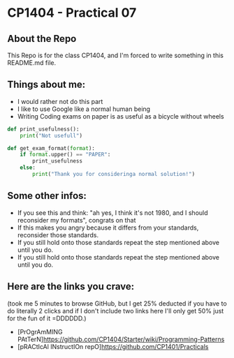 # CP1404 - Practical 07

## About the Repo
This Repo is for the class CP1404, and I'm forced to write something in this README.md file.

## Things about me:
- I would rather not do this part
- I like to use Google like a normal human being
- Writing Coding exams on paper is as useful as a bicycle without wheels

```Python
def print_usefulness():
    print("Not usefull")

def get_exam_format(format):
    if format.upper() == "PAPER":
        print_usefulness
    else:
        print("Thank you for consideringa normal solution!")
```

## Some other infos:
- If you see this and think: "ah yes, I think it's not 1980, and I should reconsider my formats", congrats on that
- If this makes you angry because it differs from your standards, reconsider those standards.
- If you still hold onto those standards repeat the step mentioned above until you do.
- If you still hold onto those standards repeat the step mentioned above until you do.

## Here are the links you crave:
(took me 5 minutes to browse GitHub, but I get 25% deducted if you have to do literally 2 clicks and if I don't include two links here I'll only get 50% just for the fun of it =DDDDDD.)
- [PrOgrAmMING PAtTerN]https://github.com/CP1404/Starter/wiki/Programming-Patterns
- [pRACtIcAl INstructIOn repO]https://github.com/CP1401/Practicals